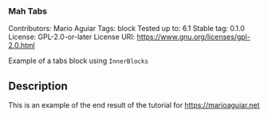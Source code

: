 ### Mah Tabs
Contributors:      Mario Aguiar
Tags:              block
Tested up to:      6.1
Stable tag:        0.1.0
License:           GPL-2.0-or-later
License URI:       https://www.gnu.org/licenses/gpl-2.0.html

Example of a tabs block using `InnerBlocks`

## Description

This is an example of the end result of the tutorial for https://marioaguiar.net
